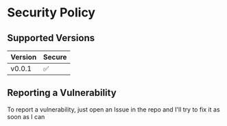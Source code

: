 # Security Policy

## Supported Versions

| Version | Secure |
|---------|--------|
| v0.0.1  | ✅      |

## Reporting a Vulnerability

To report a vulnerability, just open an Issue in the repo and I'll try to fix it as soon as I can
